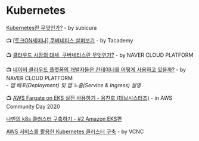 # Kubernetes

[Kubernetes란 무엇인가?](https://subicura.com/2019/05/19/kubernetes-basic-1.html?fbclid=IwAR3zlIx01rd-KiECfE56iDiIMDWZNzTDJi56w8oB4faG8yBel6ZynZUv-9Q#%EC%BF%A0%EB%B2%84%EB%84%A4%ED%8B%B0%EC%8A%A4%EC%9D%98-%EA%B3%BC%EA%B1%B0-%ED%98%84%EC%9E%AC-%EB%AF%B8%EB%9E%98) - by subicura

📺 [\[토크ON세미나\] 쿠버네티스 살펴보기](https://www.youtube.com/watch?v=WxzWXqTNdlw\&list=PL9mhQYIlKEhdTu31zyb\_QelQMaqFGgASA) - by Tacademy

📺 [클라우드 시장의 대세, 쿠버네티스란 무엇인가?](https://www.youtube.com/watch?v=JNc11rxLtmE) - by NAVER CLOUD PLATFORM

📺 [네이버 클라우드 플랫폼의 개발자들은 컨테이너를 어떻게 사용하고 있을까?](https://www.youtube.com/watch?v=-WWpJ1ZLQkw\&t=720) - by NAVER CLOUD PLATFORM\
&#x20; \-  _앱 배포(Deployment) 및 앱 노출(Service & Ingress) 설명_

📺 [AWS Fargate on EKS 실전 사용하기 - 용찬호 (데브시스터즈)](https://www.youtube.com/watch?v=N0uLK5syctU) - in AWS Community Day 2020

[나만의 k8s 클러스터 구축하기 - #2 Amazon EKS편](https://coffeewhale.com/kubernetes/cluster/eks/2020/09/03/k8s-eks/)

[AWS 서비스를 활용한 Kubernetes 클러스터 구축](http://engineering.vcnc.co.kr/2019/03/kubernetes-on-aws/) - by VCNC
